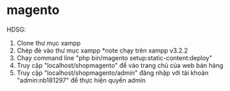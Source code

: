 # magento

HDSG:
  1. Clone thư mục xampp
  2. Chép đè vào thư mục xampp *note chạy trên xampp v3.2.2
  3. Chạy command line
      "php bin/magento setup:static-content:deploy"
  4. Truy cập "localhost/shopmagento"   để vào trang chủ của web bán hàng
  5. Truy cập "localhost/shopmagento/admin" đăng nhập với tài khoản "admin:nb181297" để thực hiện quyền admin
  
